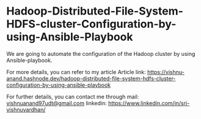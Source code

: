 # Hadoop-Distributed-File-System-HDFS-cluster-Configuration-by-using-Ansible-Playbook
We are going to automate the configuration of the Hadoop cluster by using Ansible-playbook.

For more details, you can refer to my article 
Article link: https://vishnu-anand.hashnode.dev/hadoop-distributed-file-system-hdfs-cluster-configuration-by-using-ansible-playbook

For further details, you can contact me through 
mail: vishnuanand97udt@gmail.com
linkedin: https://www.linkedin.com/in/sri-vishnuvardhan/
